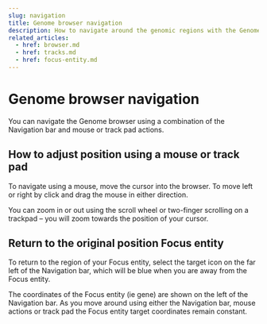 ```yaml
---
slug: navigation
title: Genome browser navigation
description: How to navigate around the genomic regions with the Genome browser
related_articles:
  - href: browser.md
  - href: tracks.md
  - href: focus-entity.md
---
```


# Genome browser navigation

You can navigate the Genome browser using a combination of the Navigation bar and mouse or track pad actions.

## How to adjust position using a mouse or track pad

To navigate using a mouse, move the cursor into the browser. To move left or right by click and drag the mouse in either direction. 

You can zoom in or out using the scroll wheel or two-finger scrolling on a trackpad – you will zoom towards the position of your cursor.


## Return to the original position Focus entity

To return to the region of your Focus entity, select the target icon on the far left of the Navigation bar, which will be blue when you are away from the Focus entity. 

The coordinates of the Focus entity (ie gene) are shown on the left of the Navigation bar. As you move around using either the Navigation bar, mouse actions or track pad the Focus entity target coordinates remain constant.
